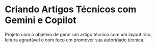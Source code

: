 # Criando Artigos Técnicos com Gemini e Copilot
Projeto com o objetivo de gerar um artigo técnico com um layout rico, leitura agradável e com foco em promover sua autoridade técnica.

